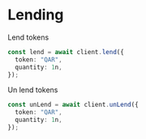 # Lending

Lend tokens

```typescript
const lend = await client.lend({
  token: "QAR",
  quantity: 1n,
});
```

Un lend tokens

```typescript
const unLend = await client.unLend({
  token: "QAR",
  quantity: 1n,
});
```
